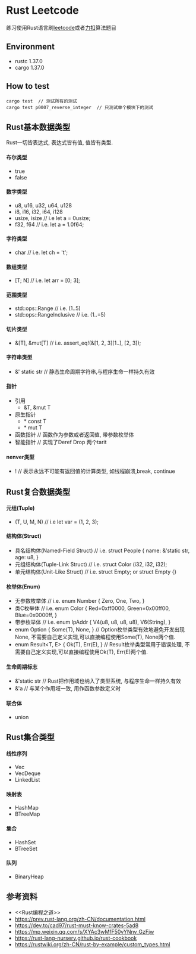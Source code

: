 # Rust Leetcode
练习使用Rust语言刷[leetcode](https://leetcode.com/problemset/all/)或者[力扣](https://leetcode-cn.com/problemset/all/)算法题目

## Environment
- rustc 1.37.0
- cargo 1.37.0

## How to test
```
cargo test  // 测试所有的测试
cargo test p0007_reverse_integer  // 只测试单个模块下的测试
```

## Rust基本数据类型
Rust一切皆表达式, 表达式皆有值, 值皆有类型.

#### 布尔类型
- true
- false

#### 数字类型
- u8, u16, u32, u64, u128
- i8, i16, i32, i64, i128
- usize, isize  // i.e let a = 0usize;
- f32, f64  // i.e. let a = 1.0f64;

#### 字符类型
- char  // i.e. let ch = 't';

#### 数组类型
- [T; N]  // i.e. let arr = [0; 3];

#### 范围类型
- std::ops::Range  // i.e. (1..5)
- std::ops::RangeInclusive  // i.e. (1..=5)

#### 切片类型
- &[T], &mut[T]  // i.e. assert\_eq!(&[1, 2, 3][1..], [2, 3]);

#### 字符串类型
- &' static str  // 静态生命周期字符串,与程序生命一样持久有效

#### 指针
- 引用
    - &T, &mut T
- 原生指针
    - \* const T
    - \* mut T
- 函数指针 // 函数作为参数或者返回值, 带参数枚举体
- 智能指针 // 实现了Deref Drop 两个tarit

#### nenver类型
- ! // 表示永远不可能有返回值的计算类型, 如线程崩溃,break, continue

## Rust复合数据类型

#### 元组(Tuple)
- (T, U, M, N)  // i.e let var = (1, 2, 3);

#### 结构体(Struct)
- 具名结构体(Named-Field Struct)  // i.e. struct People { name: &'static str, age: u8, }
- 元组结构体(Tuple-Link Struct) // i.e. struct Color (i32, i32, i32);
- 单元结构体(Unit-Like Struct) // i.e. struct Empty; or struct Empty {}

#### 枚举体(Enum)
- 无参数枚举体  // i.e. enum Number { Zero, One, Two, }
- 类C枚举体 // i.e. enum Color { Red=0xff0000, Green=0x00ff00, Blue=0x0000ff, }
- 带参枚举体 // i.e. enum IpAddr { V4(u8, u8, u8, u8), V6(String), }
- enum Option<T> { Some(T), None, } //  Option枚举类型有效地避免开发出现None, 不需要自己定义实现,可以直接编程使用Some(T), None两个值.
- enum Result<T, E> { Ok(T), Err(E), } // Result枚举类型常用于错误处理, 不需要自己定义实现,可以直接编程使用Ok(T), Err(E)两个值.

#### 生命周期标志
- &'static str  // Rust把作用域也纳入了类型系统, 与程序生命一样持久有效
- &'a // 与某个作用域一致, 用作函数参数定义时


#### 联合体
- union

## Rust集合类型
#### 线性序列
- Vec
- VecDeque
- LinkedList

#### 映射表
- HashMap
- BTreeMap

#### 集合
- HashSet
- BTreeSet

#### 队列
- BinaryHeap

## 参考资料
- <<Rust编程之道>>
- https://prev.rust-lang.org/zh-CN/documentation.html
- https://dev.to/cad97/rust-must-know-crates-5ad8
- https://mp.weixin.qq.com/s/XYAc3wMfF50vYNnv_GzFjw
- https://rust-lang-nursery.github.io/rust-cookbook
- https://rustwiki.org/zh-CN/rust-by-example/custom_types.html
